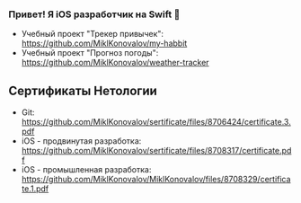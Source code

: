 ### Привет! Я iOS разработчик на Swift 👋

- Учебный проект "Трекер привычек": https://github.com/MiklKonovalov/my-habbit
- Учебный проект "Прогноз погоды": https://github.com/MiklKonovalov/weather-tracker

## Сертификаты Нетологии
- Git: https://github.com/MiklKonovalov/sertificate/files/8706424/certificate.3.pdf
- iOS - продвинутая разработка: https://github.com/MiklKonovalov/sertificate/files/8708317/certificate.pdf
- iOS - промышленная разработка: https://github.com/MiklKonovalov/MiklKonovalov/files/8708329/certificate.1.pdf
<!--
**MiklKonovalov/MiklKonovalov** is a ✨ _special_ ✨ repository because its `README.md` (this file) appears on your GitHub profile.

Here are some ideas to get you started:

- 🔭 I’m currently working on ...
- 🌱 I’m currently learning ...
- 👯 I’m looking to collaborate on ...
- 🤔 I’m looking for help with ...
- 💬 Ask me about ...
- 📫 How to reach me: ...
- 😄 Pronouns: ...
- ⚡ Fun fact: ...
-->
